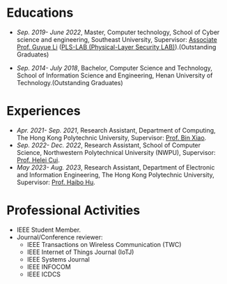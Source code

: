 
# Educations
- *Sep. 2019- June 2022*, Master, Computer technology, School of Cyber science and engineering, Southeast University, Supervisor: [Associate Prof. Guyue Li](https://www.researchgate.net/profile/Li-Guyue) ([PLS-LAB (Physical-Layer Security LAB)](https://sunyl1123.github.io/6102laboratory.github.io/)).(Outstanding Graduates)

- *Sep. 2014- July 2018*, Bachelor, Computer Science and Technology, School of Information Science and Engineering, Henan University of Technology.(Outstanding Graduates)


# Experiences
- *Apr. 2021- Sep. 2021*, Research Assistant, Department of Computing, The Hong Kong Polytechnic University, Supervisor: [Prof. Bin Xiao](https://www4.comp.polyu.edu.hk/~csbxiao/).
- *Sep. 2022- Dec. 2022*, Research Assistant, School of Computer Science, Northwestern Polytechnical University (NWPU), Supervisor: [Prof. Helei Cui](https://helei.pro/).
- *May 2023- Aug. 2023*, Research Assistant, Department of Electronic and Information Engineering, The Hong Kong Polytechnic University, Supervisor: [Prof. Haibo Hu](http://www.haibohu.org/wordpress/).

# Professional Activities
- IEEE Student Member.
- Journal/Conference reviewer: 
  - IEEE Transactions on Wireless Communication (TWC)
  - IEEE Internet of Things Journal (IoTJ)
  - IEEE Systems Journal
  - IEEE INFOCOM
  - IEEE ICDCS
